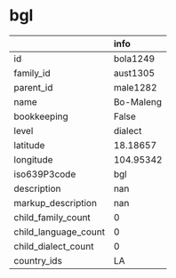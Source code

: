 # bgl
|                      | info      |
|:---------------------|:----------|
| id                   | bola1249  |
| family_id            | aust1305  |
| parent_id            | male1282  |
| name                 | Bo-Maleng |
| bookkeeping          | False     |
| level                | dialect   |
| latitude             | 18.18657  |
| longitude            | 104.95342 |
| iso639P3code         | bgl       |
| description          | nan       |
| markup_description   | nan       |
| child_family_count   | 0         |
| child_language_count | 0         |
| child_dialect_count  | 0         |
| country_ids          | LA        |